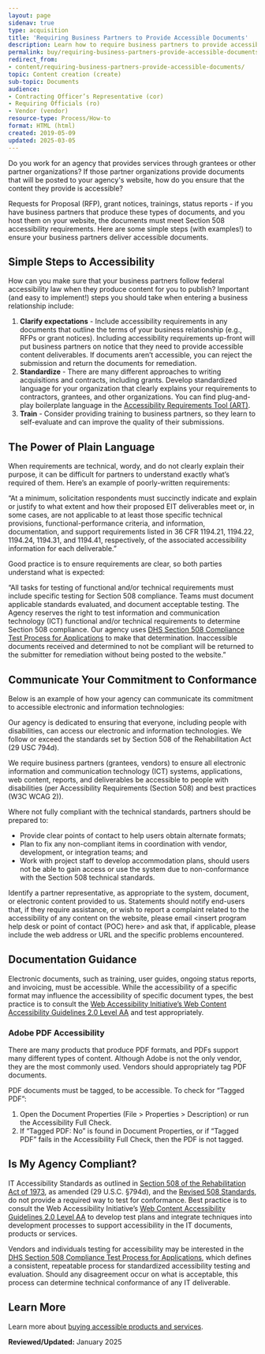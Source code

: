 ```yaml
---
layout: page
sidenav: true
type: acquisition
title: 'Requiring Business Partners to Provide Accessible Documents'
description: Learn how to require business partners to provide accessible documents. Get Section 508 guidance, sample language, and best practices for compliance.
permalink: buy/requiring-business-partners-provide-accessible-documents/
redirect_from: 
- content/requiring-business-partners-provide-accessible-documents/
topic: Content creation (create)
sub-topic: Documents
audience:
- Contracting Officer’s Representative (cor)
- Requiring Officials (ro)
- Vendor (vendor)
resource-type: Process/How-to
format: HTML (html)
created: 2019-05-09
updated: 2025-03-05
---
```

Do you work for an agency that provides services through grantees or other partner organizations? If those partner organizations provide documents that will be posted to your agency's website, how do you ensure that the content they provide is accessible?

Requests for Proposal (RFP), grant notices, trainings, status reports - if you have business partners that produce these types of documents, and you host them on your website, the documents must meet Section 508 accessibility requirements. Here are some simple steps (with examples!) to ensure your business partners deliver accessible documents.

## **Simple Steps to Accessibility**

How can you make sure that your business partners follow federal accessibility law when they produce content for you to publish? Important (and easy to implement!) steps you should take when entering a business relationship include:

  1. **Clarify expectations** - Include accessibility requirements in any documents that outline the terms of your business relationship (e.g., RFPs or grant notices). Including accessibility requirements up-front will put business partners on notice that they need to provide accessible content deliverables. If documents aren’t accessible, you can reject the submission and return the documents for remediation.
  2. **Standardize** - There are many different approaches to writing acquisitions and contracts, including grants. Develop standardized language for your organization that clearly explains your requirements to contractors, grantees, and other organizations. You can find plug-and-play boilerplate language in the [Accessibility Requirements Tool (ART)][1].
  3. **Train** - Consider providing training to business partners, so they learn to self-evaluate and can improve the quality of their submissions.

## **The Power of Plain Language** 

When requirements are technical, wordy, and do not clearly explain their purpose, it can be difficult for partners to understand exactly what’s required of them. Here’s an example of poorly-written requirements:

“At a minimum, solicitation respondents must succinctly indicate and explain or justify to what extent and how their proposed EIT deliverables meet or, in some cases, are not applicable to at least those specific technical provisions, functional-performance criteria, and information, documentation, and support requirements listed in 36 CFR 1194.21, 1194.22, 1194.24, 1194.31, and 1194.41, respectively, of the associated accessibility information for each deliverable.”

Good practice is to ensure requirements are clear, so both parties understand what is expected:

“All tasks for testing of functional and/or technical requirements must include specific testing for Section 508 compliance. Teams must document applicable standards evaluated, and document acceptable testing. The Agency reserves the right to test information and communication technology (ICT) functional and/or technical requirements to determine Section 508 compliance. Our agency uses [DHS Section 508 Compliance Test Process for Applications][2] to make that determination. Inaccessible documents received and determined to not be compliant will be returned to the submitter for remediation without being posted to the website.”

## **Communicate Your Commitment to Conformance**

Below is an example of how your agency can communicate its commitment to accessible electronic and information technologies:

Our agency is dedicated to ensuring that everyone, including people with disabilities, can access our electronic and information technologies. We follow or exceed the standards set by Section 508 of the Rehabilitation Act (29 USC 794d).

We require business partners (grantees, vendors) to ensure all electronic information and communication technology (ICT) systems, applications, web content, reports, and deliverables be accessible to people with disabilities (per Accessibility Requirements (Section 508) and best practices (W3C WCAG 2)).

Where not fully compliant with the technical standards, partners should be prepared to:

  * Provide clear points of contact to help users obtain alternate formats;
  * Plan to fix any non-compliant items in coordination with vendor, development, or integration teams; and
  * Work with project staff to develop accommodation plans, should users not be able to gain access or use the system due to non-conformance with the Section 508 technical standards.

Identify a partner representative, as appropriate to the system, document, or electronic content provided to us. Statements should notify end-users that, if they require assistance, or wish to report a complaint related to the accessibility of any content on the website, please email <insert program help desk or point of contact (POC) here> and ask that, if applicable, please include the web address or URL and the specific problems encountered.

## **Documentation Guidance** 

Electronic documents, such as training, user guides, ongoing status reports, and invoicing, must be accessible. While the accessibility of a specific format may influence the accessibility of specific document types, the best practice is to consult the [Web Accessibility Initiative’s Web Content Accessibility Guidelines 2.0 Level AA][3] and test appropriately.

### **Adobe PDF Accessibility**

There are many products that produce PDF formats, and PDFs support many different types of content. Although Adobe is not the only vendor, they are the most commonly used. Vendors should appropriately tag PDF documents.

PDF documents must be tagged, to be accessible. To check for “Tagged PDF”:

  1. Open the Document Properties (File > Properties > Description) or run the Accessibility Full Check.
  2. If “Tagged PDF: No” is found in Document Properties, or if “Tagged PDF” fails in the Accessibility Full Check, then the PDF is not tagged.

## **Is My Agency Compliant?**

IT Accessibility Standards as outlined in [Section 508 of the Rehabilitation Act of 1973][4], as amended (29 U.S.C. §794d), and the [Revised 508 Standards][5], do not provide a required way to test for conformance. Best practice is to consult the Web Accessibility Initiative’s [Web Content Accessibility Guidelines 2.0 Level AA][3] to develop test plans and integrate techniques into development processes to support accessibility in the IT documents, products or services.

Vendors and individuals testing for accessibility may be interested in the [DHS Section 508 Compliance Test Process for Applications][2], which defines a consistent, repeatable process for standardized accessibility testing and evaluation. Should any disagreement occur on what is acceptable, this process can determine technical conformance of any IT deliverable.

## **Learn More**

Learn more about [buying accessible products and services][6].

**Reviewed/Updated:** January 2025

 [1]: {{site.baseurl}}/art/
 [2]: http://www.dhs.gov/compliance-test-processes
 [3]: http://www.w3.org/WAI/WCAG20/quickref/
 [4]: http://www.access-board.gov/the-board/laws/rehabilitation-act-of-1973
 [5]: https://www.access-board.gov/guidelines-and-standards/communications-and-it/about-the-ict-refresh/final-rule/text-of-the-standards-and-guidelines
 [6]: {{site.baseurl}}/buy